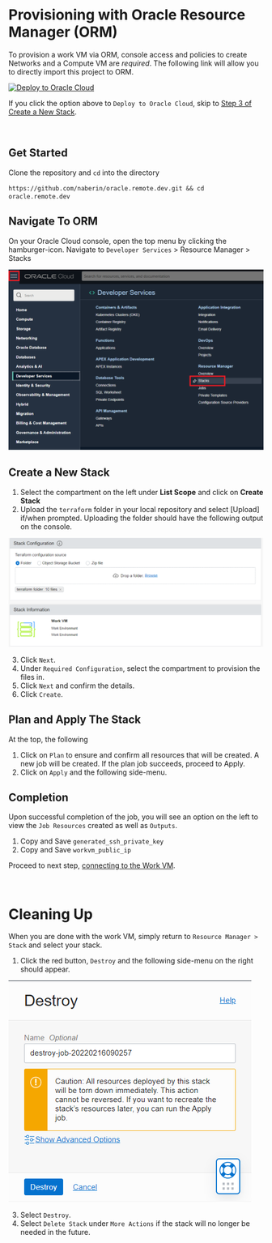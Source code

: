# Provisioning with Oracle Resource Manager (ORM)
To provision a work VM via ORM, console access and policies to create Networks and a Compute VM are _required_. The following link will allow you to directly import this project to ORM.

[![Deploy to Oracle Cloud](https://oci-resourcemanager-plugin.plugins.oci.oraclecloud.com/latest/deploy-to-oracle-cloud.svg)](https://cloud.oracle.com/resourcemanager/stacks/create?region=home&zipUrl=https://github.com/naberin/oracle.remote.dev/releases/download/v1.0.2/terraform.zip)

If you click the option above to `Deploy to Oracle Cloud`, skip to [Step 3 of Create a New Stack](#create-a-new-stack).

<br>

## Get Started
Clone the repository and `cd` into the directory
```
https://github.com/naberin/oracle.remote.dev.git && cd oracle.remote.dev
```

## Navigate To ORM
On your Oracle Cloud console, open the top menu by clicking the hamburger-icon.
Navigate to `Developer Services` > Resource Manager > Stacks

<img src="./images/orm-where.png" alt="">


## Create a New Stack
1. Select the compartment on the left under __List Scope__ and click on __Create Stack__
2. Upload the `terraform` folder in your local repository and select [Upload] if/when prompted. Uploading the folder should have the following output on the console.

<img src="./images/terraform-folder-upload.png" alt="">

3. Click `Next`.
4. Under `Required Configuration`, select the compartment to provision the files in.
5. Click `Next` and confirm the details.
6. Click `Create`.

## Plan and Apply The Stack
At the top, the following
1. Click on `Plan` to ensure and confirm all resources that will be created. A new job will be created. If the plan job succeeds, proceed to Apply.
2. Click on `Apply` and the following side-menu.

## Completion
Upon successful completion of the job, you will see an option on the left to view the `Job Resources` created as well as `Outputs`.
1. Copy and Save `generated_ssh_private_key`
2. Copy and Save `workvm_public_ip`

Proceed to next step, [connecting to the Work VM](./connection.md).

<br>

# Cleaning Up
When you are done with the work VM, simply return to `Resource Manager > Stack` and select your stack.
1. Click the red button, `Destroy` and the following side-menu on the right should appear.

<img src="./images/destroy-stack.png" alt="">

3. Select `Destroy`.
4. Select `Delete Stack` under `More Actions` if the stack will no longer be needed in the future.
